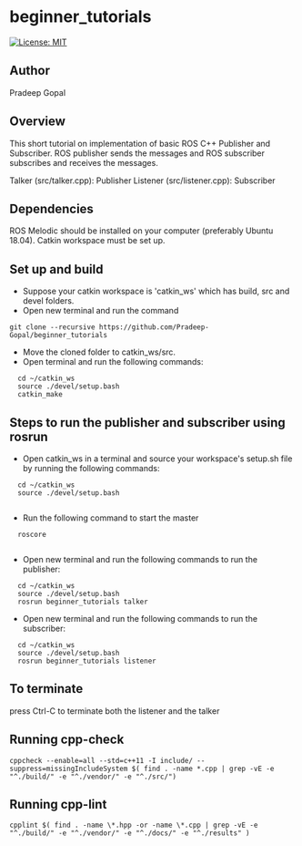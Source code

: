 # beginner_tutorials
[![License: MIT](https://img.shields.io/badge/License-MIT-yellow.svg)](https://opensource.org/licenses/MIT)

## Author

Pradeep Gopal

## Overview

This short tutorial on implementation of basic ROS C++ Publisher and Subscriber.
ROS publisher sends the messages and ROS subscriber subscribes and receives the messages.

Talker (src/talker.cpp): Publisher
Listener (src/listener.cpp): Subscriber

## Dependencies

ROS Melodic should be installed on your computer (preferably Ubuntu 18.04).
Catkin workspace must be set up.

## Set up and build

- Suppose your catkin workspace is 'catkin_ws' which has build, src and devel folders.
- Open new terminal and run the command 
```
git clone --recursive https://github.com/Pradeep-Gopal/beginner_tutorials

```
- Move the cloned folder to catkin_ws/src.
- Open terminal and run the following commands:
```
  cd ~/catkin_ws
  source ./devel/setup.bash
  catkin_make

```
## Steps to run the publisher and subscriber using rosrun

- Open catkin_ws in a terminal and source your workspace's setup.sh file by running the following commands:
```
  cd ~/catkin_ws
  source ./devel/setup.bash
  
```
- Run the following command to start the master
```
  roscore
  
```
- Open new terminal and run the following commands to run the publisher:
```
  cd ~/catkin_ws
  source ./devel/setup.bash
  rosrun beginner_tutorials talker

```
- Open new terminal and run the following commands to run the subscriber:
```
  cd ~/catkin_ws
  source ./devel/setup.bash
  rosrun beginner_tutorials listener

```

## To terminate

press Ctrl-C to terminate both the listener and the talker

## Running cpp-check

```
cppcheck --enable=all --std=c++11 -I include/ --suppress=missingIncludeSystem $( find . -name *.cpp | grep -vE -e "^./build/" -e "^./vendor/" -e "^./src/")

```

## Running cpp-lint

```
cpplint $( find . -name \*.hpp -or -name \*.cpp | grep -vE -e "^./build/" -e "^./vendor/" -e "^./docs/" -e "^./results" )

```

